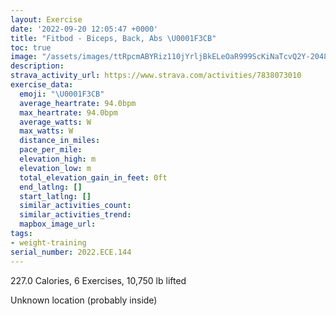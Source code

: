 ```yaml
---
layout: Exercise
date: '2022-09-20 12:05:47 +0000'
title: "Fitbod - Biceps, Back, Abs \U0001F3CB️"
toc: true
image: "/assets/images/ttRpcmABYRiz110jYrljBkELeOaR999ScKiNaTcvQ2Y-2048x1152.jpg.jpeg"
description:
strava_activity_url: https://www.strava.com/activities/7838073010
exercise_data:
  emoji: "\U0001F3CB️"
  average_heartrate: 94.0bpm
  max_heartrate: 94.0bpm
  average_watts: W
  max_watts: W
  distance_in_miles:
  pace_per_mile:
  elevation_high: m
  elevation_low: m
  total_elevation_gain_in_feet: 0ft
  end_latlng: []
  start_latlng: []
  similar_activities_count:
  similar_activities_trend:
  mapbox_image_url:
tags:
- weight-training
serial_number: 2022.ECE.144
---
```

227.0 Calories, 6 Exercises, 10,750 lb lifted

Unknown location (probably inside)
